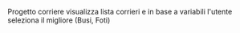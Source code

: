 Progetto corriere visualizza lista corrieri e in base a variabili l'utente seleziona il migliore (Busi, Foti)
